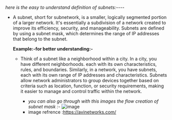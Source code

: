 *here is the easy  to understand definition of subnets:----*

  - A subnet, short for subnetwork, is a smaller, logically segmented portion of a larger network. 
    It's essentially a subdivision of a network created to improve its efficiency, security, and 
    manageability. Subnets are defined by using a subnet mask, which determines the range of IP 
    addresses that belong to the subnet.
    
    **Example:-for better understanding:-**
    
    - Think of a subnet like a neighborhood within a city. In a city, you have different 
      neighborhoods.
      each with its own characteristics, rules, and boundaries. Similarly, in a network, you have 
      subnets, each with its own range of IP addresses and characteristics. Subnets allow network 
      administrators to group devices together based on criteria such as location, function, or 
      security requirements, making it easier to manage and control traffic within the network.

      - *you can also go through with this images the flow creation of subnet mask :-*
        ![image](https://github.com/Rjesh2006/SubNetting/assets/143868643/74062b6e-02d0-4c7d-867c-e195b89f527f)
       - image refrence :https://avinetworks.com/

